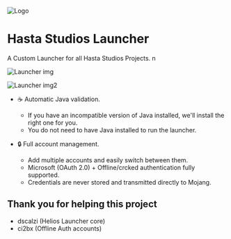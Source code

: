 
![Logo](https://cdn.discordapp.com/attachments/1156697983887343730/1215732556188880896/ChargementTxt.png?ex=65fdd22c&is=65eb5d2c&hm=299c8e16199517c8ce4686207ccf0f8853253b85ebbb1301a6956bf51e464d15&)


# Hasta Studios Launcher
A Custom Launcher for all Hasta Studios Projects. n

![Launcher img](https://cdn.discordapp.com/attachments/1156697983887343730/1215732713760227348/image.png?ex=65fdd252&is=65eb5d52&hm=99c8811ace7059f326fc9811a13b3156fd37af45f75e53666acdcb9a4a15d1ff&)

![Launcher img2](https://cdn.discordapp.com/attachments/1156697983887343730/1215733112924012634/image.png?ex=65fdd2b1&is=65eb5db1&hm=f690ecc9ad6694ff16307e50ae8f719cc724e5f5fea7cf83fb4d78d694953ef4&)
- ☕ Automatic Java validation.
   - If you have an incompatible version of Java     installed, we'll install the right one for you.
  - You do not need to have Java installed to run the launcher.

- 🔒 Full account management.
  - Add multiple accounts and easily switch between them.
  - Microsoft (OAuth 2.0) + Offline/crcked authentication fully supported.
  - Credentials are never stored and transmitted directly to Mojang.
## Thank you for helping this project
- dscalzi (Helios Launcher core)
- ci2bx (Offline Auth accounts)
